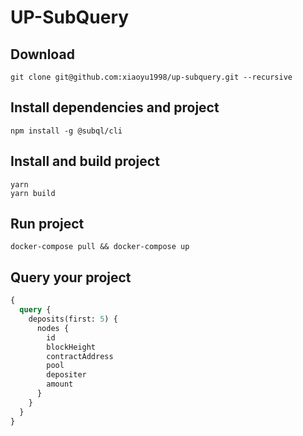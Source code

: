 # UP-SubQuery

## Download
```shell
git clone git@github.com:xiaoyu1998/up-subquery.git --recursive
```

## Install dependencies and project
```shell
npm install -g @subql/cli
```

## Install and build project
```shell
yarn 
yarn build
```

## Run project
```shell
docker-compose pull && docker-compose up
```

## Query your project

```graphql
{
  query {
    deposits(first: 5) {
      nodes {
        id
        blockHeight
        contractAddress
        pool
        depositer
        amount
      }
    }
  }
}
```